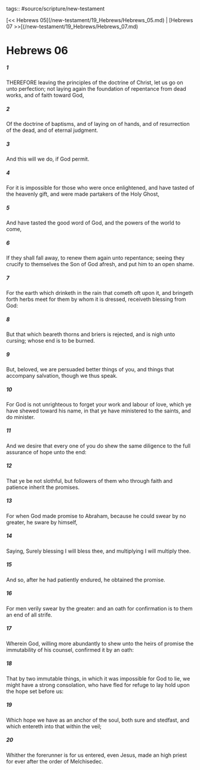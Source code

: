 tags:: #source/scripture/new-testament

[<< Hebrews 05[(/new-testament/19_Hebrews/Hebrews_05.md) | [Hebrews 07 >>[(/new-testament/19_Hebrews/Hebrews_07.md)

# Hebrews 06

##### 1

THEREFORE leaving the principles of the doctrine of Christ, let us go on unto perfection; not laying again the foundation of repentance from dead works, and of faith toward God,

##### 2

Of the doctrine of baptisms, and of laying on of hands, and of resurrection of the dead, and of eternal judgment.

##### 3

And this will we do, if God permit.

##### 4

For it is impossible for those who were once enlightened, and have tasted of the heavenly gift, and were made partakers of the Holy Ghost,

##### 5

And have tasted the good word of God, and the powers of the world to come,

##### 6

If they shall fall away, to renew them again unto repentance; seeing they crucify to themselves the Son of God afresh, and put him to an open shame.

##### 7

For the earth which drinketh in the rain that cometh oft upon it, and bringeth forth herbs meet for them by whom it is dressed, receiveth blessing from God:

##### 8

But that which beareth thorns and briers is rejected, and is nigh unto cursing; whose end is to be burned.

##### 9

But, beloved, we are persuaded better things of you, and things that accompany salvation, though we thus speak.

##### 10

For God is not unrighteous to forget your work and labour of love, which ye have shewed toward his name, in that ye have ministered to the saints, and do minister.

##### 11

And we desire that every one of you do shew the same diligence to the full assurance of hope unto the end:

##### 12

That ye be not slothful, but followers of them who through faith and patience inherit the promises.

##### 13

For when God made promise to Abraham, because he could swear by no greater, he sware by himself,

##### 14

Saying, Surely blessing I will bless thee, and multiplying I will multiply thee.

##### 15

And so, after he had patiently endured, he obtained the promise.

##### 16

For men verily swear by the greater: and an oath for confirmation is to them an end of all strife.

##### 17

Wherein God, willing more abundantly to shew unto the heirs of promise the immutability of his counsel, confirmed it by an oath:

##### 18

That by two immutable things, in which it was impossible for God to lie, we might have a strong consolation, who have fled for refuge to lay hold upon the hope set before us:

##### 19

Which hope we have as an anchor of the soul, both sure and stedfast, and which entereth into that within the veil;

##### 20

Whither the forerunner is for us entered, even Jesus, made an high priest for ever after the order of Melchisedec.
